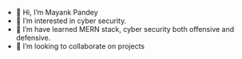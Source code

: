 - 👋 Hi, I’m Mayank Pandey
- 👀 I’m interested in cyber security.
- 🌱 I’m have learned MERN stack, cyber security both offensive and defensive.
- 💞️ I’m looking to collaborate on projects

<!---
mayank698/mayank698 is a ✨ special ✨ repository because its `README.md` (this file) appears on your GitHub profile.
You can click the Preview link to take a look at your changes.
--->
